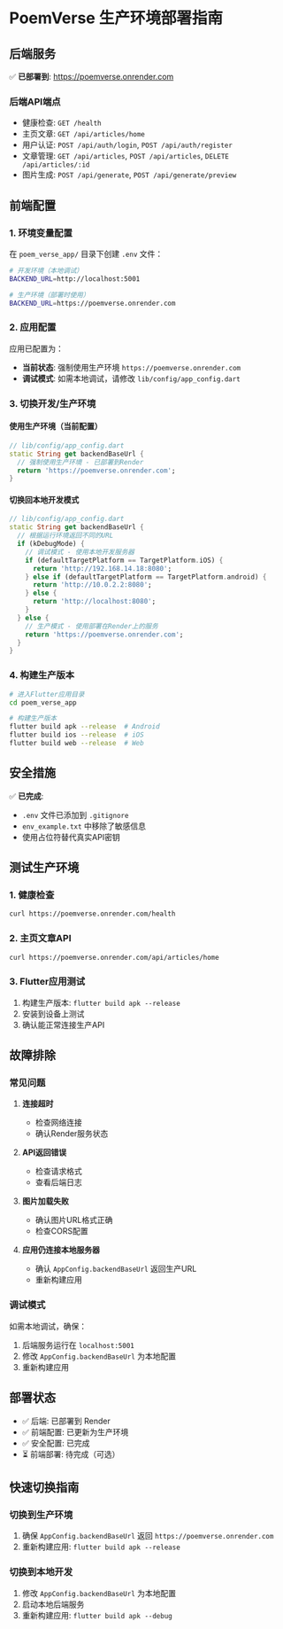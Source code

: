 # PoemVerse 生产环境部署指南

## 后端服务

✅ **已部署到**: https://poemverse.onrender.com

### 后端API端点
- 健康检查: `GET /health`
- 主页文章: `GET /api/articles/home`
- 用户认证: `POST /api/auth/login`, `POST /api/auth/register`
- 文章管理: `GET /api/articles`, `POST /api/articles`, `DELETE /api/articles/:id`
- 图片生成: `POST /api/generate`, `POST /api/generate/preview`

## 前端配置

### 1. 环境变量配置

在 `poem_verse_app/` 目录下创建 `.env` 文件：

```bash
# 开发环境（本地调试）
BACKEND_URL=http://localhost:5001

# 生产环境（部署时使用）
BACKEND_URL=https://poemverse.onrender.com
```

### 2. 应用配置

应用已配置为：
- **当前状态**: 强制使用生产环境 `https://poemverse.onrender.com`
- **调试模式**: 如需本地调试，请修改 `lib/config/app_config.dart`

### 3. 切换开发/生产环境

#### 使用生产环境（当前配置）
```dart
// lib/config/app_config.dart
static String get backendBaseUrl {
  // 强制使用生产环境 - 已部署到Render
  return 'https://poemverse.onrender.com';
}
```

#### 切换回本地开发模式
```dart
// lib/config/app_config.dart
static String get backendBaseUrl {
  // 根据运行环境返回不同的URL
  if (kDebugMode) {
    // 调试模式 - 使用本地开发服务器
    if (defaultTargetPlatform == TargetPlatform.iOS) {
      return 'http://192.168.14.18:8080';
    } else if (defaultTargetPlatform == TargetPlatform.android) {
      return 'http://10.0.2.2:8080';
    } else {
      return 'http://localhost:8080';
    }
  } else {
    // 生产模式 - 使用部署在Render上的服务
    return 'https://poemverse.onrender.com';
  }
}
```

### 4. 构建生产版本

```bash
# 进入Flutter应用目录
cd poem_verse_app

# 构建生产版本
flutter build apk --release  # Android
flutter build ios --release  # iOS
flutter build web --release  # Web
```

## 安全措施

✅ **已完成**:
- `.env` 文件已添加到 `.gitignore`
- `env_example.txt` 中移除了敏感信息
- 使用占位符替代真实API密钥

## 测试生产环境

### 1. 健康检查
```bash
curl https://poemverse.onrender.com/health
```

### 2. 主页文章API
```bash
curl https://poemverse.onrender.com/api/articles/home
```

### 3. Flutter应用测试
1. 构建生产版本: `flutter build apk --release`
2. 安装到设备上测试
3. 确认能正常连接生产API

## 故障排除

### 常见问题

1. **连接超时**
   - 检查网络连接
   - 确认Render服务状态

2. **API返回错误**
   - 检查请求格式
   - 查看后端日志

3. **图片加载失败**
   - 确认图片URL格式正确
   - 检查CORS配置

4. **应用仍连接本地服务器**
   - 确认 `AppConfig.backendBaseUrl` 返回生产URL
   - 重新构建应用

### 调试模式

如需本地调试，确保：
1. 后端服务运行在 `localhost:5001`
2. 修改 `AppConfig.backendBaseUrl` 为本地配置
3. 重新构建应用

## 部署状态

- ✅ 后端: 已部署到 Render
- ✅ 前端配置: 已更新为生产环境
- ✅ 安全配置: 已完成
- ⏳ 前端部署: 待完成（可选）

## 快速切换指南

### 切换到生产环境
1. 确保 `AppConfig.backendBaseUrl` 返回 `https://poemverse.onrender.com`
2. 重新构建应用: `flutter build apk --release`

### 切换到本地开发
1. 修改 `AppConfig.backendBaseUrl` 为本地配置
2. 启动本地后端服务
3. 重新构建应用: `flutter build apk --debug` 